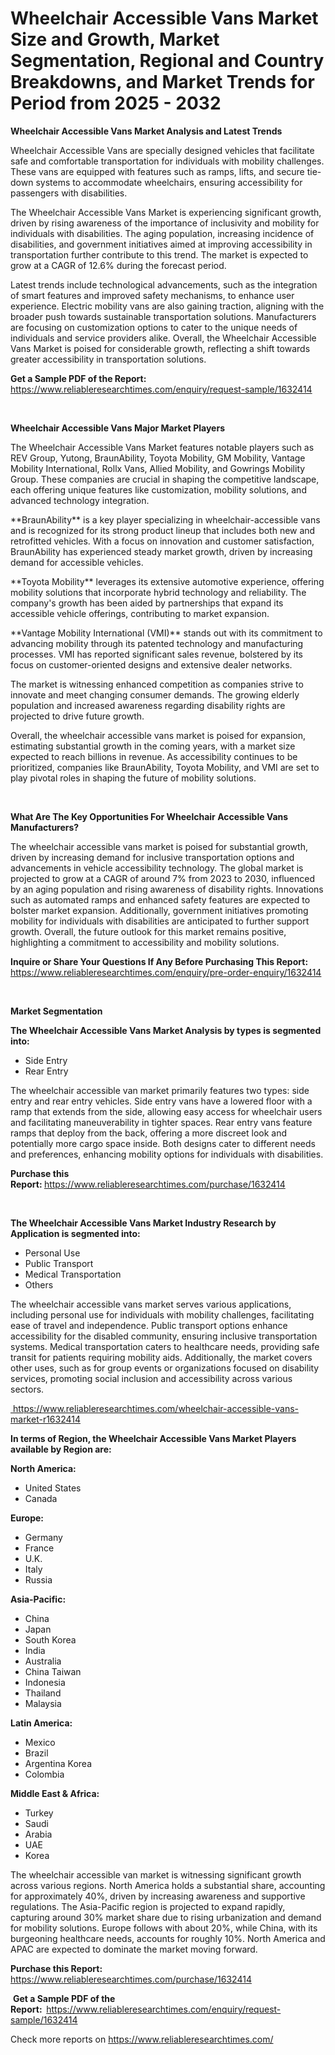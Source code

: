 <p><h1>Wheelchair Accessible Vans Market Size and Growth, Market Segmentation, Regional and Country Breakdowns, and Market Trends for Period from 2025 -  2032</h1></p><p><strong>Wheelchair Accessible Vans Market Analysis and Latest Trends</strong></p>
<p><p>Wheelchair Accessible Vans are specially designed vehicles that facilitate safe and comfortable transportation for individuals with mobility challenges. These vans are equipped with features such as ramps, lifts, and secure tie-down systems to accommodate wheelchairs, ensuring accessibility for passengers with disabilities.</p><p>The Wheelchair Accessible Vans Market is experiencing significant growth, driven by rising awareness of the importance of inclusivity and mobility for individuals with disabilities. The aging population, increasing incidence of disabilities, and government initiatives aimed at improving accessibility in transportation further contribute to this trend. The market is expected to grow at a CAGR of 12.6% during the forecast period. </p><p>Latest trends include technological advancements, such as the integration of smart features and improved safety mechanisms, to enhance user experience. Electric mobility vans are also gaining traction, aligning with the broader push towards sustainable transportation solutions. Manufacturers are focusing on customization options to cater to the unique needs of individuals and service providers alike. Overall, the Wheelchair Accessible Vans Market is poised for considerable growth, reflecting a shift towards greater accessibility in transportation solutions.</p></p>
<p><strong>Get a Sample PDF of the Report:&nbsp;</strong> <a href="https://www.reliableresearchtimes.com/enquiry/request-sample/1632414?utm_campaign=2201&utm_medium=2&utm_source=Github&utm_content=ia&utm_term=30032025&utm_id=wheelchair-accessible-vans">https://www.reliableresearchtimes.com/enquiry/request-sample/1632414</a></p>
<p>&nbsp;</p>
<p><strong>Wheelchair Accessible Vans Major Market Players</strong></p>
<p><p>The Wheelchair Accessible Vans Market features notable players such as REV Group, Yutong, BraunAbility, Toyota Mobility, GM Mobility, Vantage Mobility International, Rollx Vans, Allied Mobility, and Gowrings Mobility Group. These companies are crucial in shaping the competitive landscape, each offering unique features like customization, mobility solutions, and advanced technology integration.</p><p>**BraunAbility** is a key player specializing in wheelchair-accessible vans and is recognized for its strong product lineup that includes both new and retrofitted vehicles. With a focus on innovation and customer satisfaction, BraunAbility has experienced steady market growth, driven by increasing demand for accessible vehicles. </p><p>**Toyota Mobility** leverages its extensive automotive experience, offering mobility solutions that incorporate hybrid technology and reliability. The company's growth has been aided by partnerships that expand its accessible vehicle offerings, contributing to market expansion.</p><p>**Vantage Mobility International (VMI)** stands out with its commitment to advancing mobility through its patented technology and manufacturing processes. VMI has reported significant sales revenue, bolstered by its focus on customer-oriented designs and extensive dealer networks.</p><p>The market is witnessing enhanced competition as companies strive to innovate and meet changing consumer demands. The growing elderly population and increased awareness regarding disability rights are projected to drive future growth. </p><p>Overall, the wheelchair accessible vans market is poised for expansion, estimating substantial growth in the coming years, with a market size expected to reach billions in revenue. As accessibility continues to be prioritized, companies like BraunAbility, Toyota Mobility, and VMI are set to play pivotal roles in shaping the future of mobility solutions.</p></p>
<p>&nbsp;</p>
<p><strong>What Are The Key Opportunities For Wheelchair Accessible Vans Manufacturers?</strong></p>
<p><p>The wheelchair accessible vans market is poised for substantial growth, driven by increasing demand for inclusive transportation options and advancements in vehicle accessibility technology. The global market is projected to grow at a CAGR of around 7% from 2023 to 2030, influenced by an aging population and rising awareness of disability rights. Innovations such as automated ramps and enhanced safety features are expected to bolster market expansion. Additionally, government initiatives promoting mobility for individuals with disabilities are anticipated to further support growth. Overall, the future outlook for this market remains positive, highlighting a commitment to accessibility and mobility solutions.</p></p>
<p><strong>Inquire or Share Your Questions If Any Before Purchasing This Report:</strong> <a href="https://www.reliableresearchtimes.com/enquiry/pre-order-enquiry/1632414?utm_campaign=2201&utm_medium=2&utm_source=Github&utm_content=ia&utm_term=30032025&utm_id=wheelchair-accessible-vans">https://www.reliableresearchtimes.com/enquiry/pre-order-enquiry/1632414</a></p>
<p>&nbsp;</p>
<p><strong>Market Segmentation</strong></p>
<p><strong>The Wheelchair Accessible Vans Market Analysis by types is segmented into:</strong></p>
<p><ul><li>Side Entry</li><li>Rear Entry</li></ul></p>
<p><p>The wheelchair accessible van market primarily features two types: side entry and rear entry vehicles. Side entry vans have a lowered floor with a ramp that extends from the side, allowing easy access for wheelchair users and facilitating maneuverability in tighter spaces. Rear entry vans feature ramps that deploy from the back, offering a more discreet look and potentially more cargo space inside. Both designs cater to different needs and preferences, enhancing mobility options for individuals with disabilities.</p></p>
<p><strong>Purchase this Report:&nbsp;</strong><a href="https://www.reliableresearchtimes.com/purchase/1632414?utm_campaign=2201&utm_medium=2&utm_source=Github&utm_content=ia&utm_term=30032025&utm_id=wheelchair-accessible-vans">https://www.reliableresearchtimes.com/purchase/1632414</a></p>
<p>&nbsp;</p>
<p><strong>The Wheelchair Accessible Vans Market Industry Research by Application is segmented into:</strong></p>
<p><ul><li>Personal Use</li><li>Public Transport</li><li>Medical Transportation</li><li>Others</li></ul></p>
<p><p>The wheelchair accessible vans market serves various applications, including personal use for individuals with mobility challenges, facilitating ease of travel and independence. Public transport options enhance accessibility for the disabled community, ensuring inclusive transportation systems. Medical transportation caters to healthcare needs, providing safe transit for patients requiring mobility aids. Additionally, the market covers other uses, such as for group events or organizations focused on disability services, promoting social inclusion and accessibility across various sectors.</p></p>
<p><a href="https://www.reliableresearchtimes.com/wheelchair-accessible-vans-market-r1632414?utm_campaign=2201&utm_medium=2&utm_source=Github&utm_content=ia&utm_term=30032025&utm_id=wheelchair-accessible-vans">&nbsp;https://www.reliableresearchtimes.com/wheelchair-accessible-vans-market-r1632414</a></p>
<p><strong>In terms of Region, the Wheelchair Accessible Vans Market Players available by Region are:</strong></p>
<p>
    <p> <strong> North America: </strong>
        <ul>
            <li>United States</li>
            <li>Canada</li>
        </ul>
        </p> 
    <p> <strong> Europe: </strong>
        <ul>
            <li>Germany</li>
            <li>France</li>
            <li>U.K.</li>
            <li>Italy</li>
            <li>Russia</li>
        </ul>
        </p> 
    <p> <strong> Asia-Pacific: </strong>
        <ul>
            <li>China</li>
            <li>Japan</li>
            <li>South Korea</li>
            <li>India</li>
            <li>Australia</li>
            <li>China Taiwan</li>
            <li>Indonesia</li>
            <li>Thailand</li>
            <li>Malaysia</li>
        </ul>
        </p> 
    <p> <strong> Latin America: </strong>
        <ul>
            <li>Mexico</li>
            <li>Brazil</li>
            <li>Argentina Korea</li>
            <li>Colombia</li>
        </ul>
        </p> 
    <p> <strong> Middle East & Africa: </strong>
        <ul>
            <li>Turkey</li>
            <li>Saudi</li>
            <li>Arabia</li>
            <li>UAE</li>
            <li>Korea</li>
        </ul>
    </p>
    </p>
<p><p>The wheelchair accessible van market is witnessing significant growth across various regions. North America holds a substantial share, accounting for approximately 40%, driven by increasing awareness and supportive regulations. The Asia-Pacific region is projected to expand rapidly, capturing around 30% market share due to rising urbanization and demand for mobility solutions. Europe follows with about 20%, while China, with its burgeoning healthcare needs, accounts for roughly 10%. North America and APAC are expected to dominate the market moving forward.</p></p>
<p><strong>Purchase this Report: </strong><a href="https://www.reliableresearchtimes.com/purchase/1632414?utm_campaign=2201&utm_medium=2&utm_source=Github&utm_content=ia&utm_term=30032025&utm_id=wheelchair-accessible-vans">https://www.reliableresearchtimes.com/purchase/1632414</a></p>
<p>&nbsp;<strong>Get a Sample PDF of the Report:&nbsp;&nbsp;</strong><a href="https://www.reliableresearchtimes.com/enquiry/request-sample/1632414?utm_campaign=2201&utm_medium=2&utm_source=Github&utm_content=ia&utm_term=30032025&utm_id=wheelchair-accessible-vans">https://www.reliableresearchtimes.com/enquiry/request-sample/1632414</a></p>
<p><strong></strong></p>
<p>Check more reports on <a href="https://www.reliableresearchtimes.com/?utm_campaign=2201&utm_medium=2&utm_source=Github&utm_content=ia&utm_term=30032025&utm_id=wheelchair-accessible-vans">https://www.reliableresearchtimes.com/</a></p>